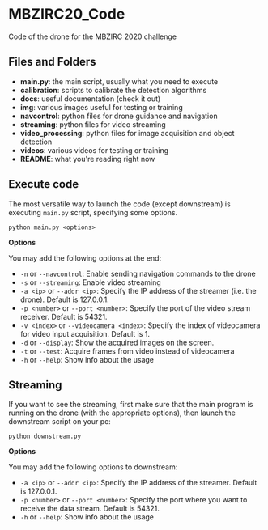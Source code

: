 # MBZIRC20_Code
Code of the drone for the MBZIRC 2020 challenge 

## Files and Folders

- **main.py**: the main script, usually what you need to execute
- **calibration**: scripts to calibrate the detection algorithms
- **docs**: useful documentation (check it out)
- **img**: various images useful for testing or training
- **navcontrol**: python files for drone guidance and navigation  
- **streaming**: python files for video streaming
- **video_processing**: python files for image acquisition and object detection
- **videos**: various videos for testing or training
- **README**: what you're reading right now  

## Execute code

The most versatile way to launch the code (except downstream) is executing `main.py` script, specifying some options.

`python main.py <options>`

**Options**

You may add the following options at the end:
* `-n` or `--navcontrol`: Enable sending navigation commands to the drone
* `-s` or `--streaming`: Enable video streaming
* `-a <ip>` or `--addr <ip>`: Specify the IP address of the streamer (i.e. the drone). Default is 127.0.0.1.
* `-p <number>` or `--port <number>`: Specify the port of the video stream receiver. Default is 54321.
* `-v <index>` or `--videocamera <index>`: Specify the index of videocamera for video input acquisition. Default is 1.
* `-d` or `--display`: Show the acquired images on the screen.
* `-t` or `--test`: Acquire frames from video instead of videocamera
* `-h` or `--help`: Show info about the usage

## Streaming ##

If you want to see the streaming, first make sure that the main program is running on the drone (with the appropriate options), then launch the downstream script on your pc:

`python downstream.py`

**Options**

You may add the following options to downstream:
* `-a <ip>` or `--addr <ip>`: Specify the IP address of the streamer. Default is 127.0.0.1.
* `-p <number>` or `--port <number>`: Specify the port where you want to receive the data stream. Default is 54321.
* `-h` or `--help`: Show info about the usage

